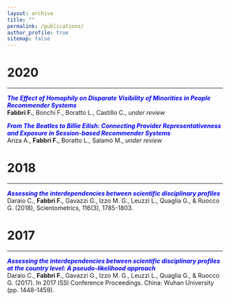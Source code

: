 ```yaml
---
layout: archive
title: ""
permalink: /publications/
author_profile: true
sitemap: false
---
```


2020
===
***
**<span style="color:blue">*The Effect of Homophily on Disparate Visibility of Minorities in People Recommender Systems*</span>** <br/>**Fabbri F.**, Bonchi F., Boratto L., Castillo C., *under review*

**<span style="color:blue">*From The Beatles to Billie Eilish: Connecting Provider Representativeness and Exposure in Session-based Recommender Systems*</span>** <br/>Ariza A., **Fabbri F.**, Boratto L., Salamò M., *under review*


2018
===
***
**<span style="color:blue">*Assessing the interdependencies between scientific disciplinary profiles*</span>** <a href="https://link.springer.com/content/pdf/10.1007%2Fs11192-018-2816-5.pdf"><i class="fas fa-file-pdf"></i></a><br/>Daraio C., **Fabbri F.**, Gavazzi G., Izzo M. G., Leuzzi L., Quaglia G., & Ruocco G. (2018), Scientometrics, 116(3), 1785-1803.





2017
===
***
**<span style="color:blue">*Assessing the interdependencies between scientific disciplinary profiles at the country level: A pseudo-likelihood approach*</span>**<br/>Daraio C., **Fabbri F.**, Gavazzi G., Izzo M. G., Leuzzi L., Quaglia G., & Ruocco G. (2017). In 2017 ISSI Conference Proceedings. China: Wuhan University (pp. 1448-1459).